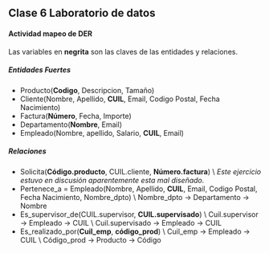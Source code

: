 ## Clase 6 Laboratorio de datos
#### Actividad mapeo de DER
Las variables en **negrita** son las claves de las entidades y relaciones.
##### Entidades Fuertes
* Producto(**Codigo**, Descripcion, Tamaño)
* Cliente(Nombre, Apellido, **CUIL**, Email, Codigo Postal, Fecha Nacimiento)
* Factura(**Número**, Fecha, Importe)
* Departamento(**Nombre**, Email)
* Empleado(Nombre, apellido, Salario, **CUIL**, Email)

##### Relaciones 
* Solicita(**Código.producto**, CUIL.cliente, **Número.factura**) \\
  *Este ejercicio estuvo en discusión aparentemente esta mal diseñado.*
* Pertenece_a = Empleado(Nombre, Apellido, **CUIL**, Email, Codigo Postal, Fecha Nacimiento, Nombre_dpto) \\
  Nombre_dpto -> Departamento -> Nombre
* Es_supervisor_de(CUIL.supervisor, **CUIL.supervisado**) \\
  Cuil.supervisor -> Empleado -> CUIL \\
  Cuil.supervisado -> Empleado -> CUIL 
* Es_realizado_por(**Cuil_emp**, **código_prod**) \\
  Cuil_emp -> Empleado -> CUIL \\
  Código_prod -> Producto -> Código
